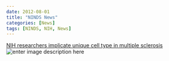 ```yaml
---
date: 2012-08-01
title: "NINDS News"
categories: [News]
tags: [NINDS, NIH, News]
---
```


[NIH researchers implicate unique cell type in multiple sclerosis
](http://www.ninds.nih.gov/news_and_events/news_articles/MS_drug.htm)
![enter image description here](http://67.media.tumblr.com/tumblr_mbwz6fZd4P1rctqjyo1_500.gif)
